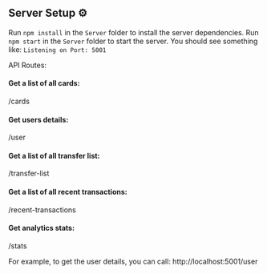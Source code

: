 ## Server Setup ⚙️

Run `npm install` in the `Server` folder to install the server dependencies.
Run `npm start` in the `Server` folder to start the server.
You should see something like: `Listening on Port: 5001`

API Routes:

#### Get a list of all cards:

/cards

#### Get users details:

/user

#### Get a list of all transfer list:

/transfer-list

#### Get a list of all recent transactions:

/recent-transactions

#### Get analytics stats:

/stats

For example, to get the user details, you can call: http://localhost:5001/user
